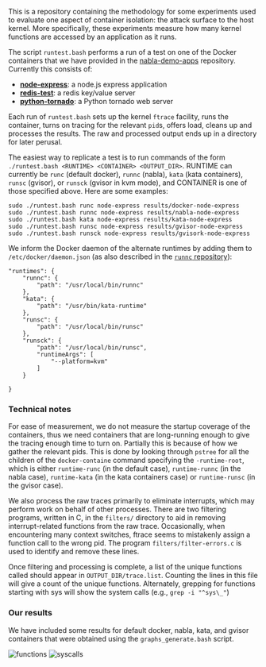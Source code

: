 This is a repository containing the methodology for some experiments
used to evaluate one aspect of container isolation: the attack surface
to the host kernel.  More specifically, these experiments measure how
many kernel functions are accessed by an application as it runs.

The script `runtest.bash` performs a run of a test on one of the
Docker containers that we have provided in the
[nabla-demo-apps](https://github.com/nabla-containers/nabla-demo-apps)
repository.  Currently this consists of:

* [**node-express**][1]: a node.js express application 
* [**redis-test**][2]: a redis key/value server
* [**python-tornado**][3]: a Python tornado web server

Each run of `runtest.bash` sets up the kernel `ftrace` facility, runs
the container, turns on tracing for the relevant `pid`s, offers load,
cleans up and processes the results.  The raw and processed output
ends up in a directory for later perusal.

The easiest way to replicate a test is to run commands of the form
`./runtest.bash <RUNTIME> <CONTAINER> <OUTPUT_DIR>`.  RUNTIME can
currently be `runc` (default docker), `runnc` (nabla), `kata` (kata
containers), `runsc` (gvisor), or `runsck` (gvisor in kvm mode), and
CONTAINER is one of those specified above.  Here are some examples:

    sudo ./runtest.bash runc node-express results/docker-node-express
    sudo ./runtest.bash runnc node-express results/nabla-node-express
    sudo ./runtest.bash kata node-express results/kata-node-express
    sudo ./runtest.bash runsc node-express results/gvisor-node-express
    sudo ./runtest.bash runsck node-express results/gvisork-node-express           

We inform the Docker daemon of the alternate runtimes by adding them
to `/etc/docker/daemon.json` (as also described in the [`runnc`
repository](https://github.com/nabla-containers/runnc)):

    "runtimes": {
        "runnc": {
            "path": "/usr/local/bin/runnc"
        },
        "kata": {
            "path": "/usr/bin/kata-runtime"
        },
        "runsc": {
            "path": "/usr/local/bin/runsc"
        },
        "runsck": {
            "path": "/usr/local/bin/runsc",
            "runtimeArgs": [
                "--platform=kvm"
            ]
        }

    }



###  Technical notes

For ease of measurement, we do not measure the startup coverage of the
containers, thus we need containers that are long-running enough to
give the tracing enough time to turn on.  Partially this is because of
how we gather the relevant pids.  This is done by looking through
`pstree` for all the children of the `docker-containe` command
specifying the `-runtime-root`, which is either `runtime-runc` (in the
default case), `runtime-runnc` (in the nabla case), `runtime-kata` (in
the kata containers case) or `runtime-runsc` (in the gvisor case).

We also process the raw traces primarily to eliminate interrupts,
which may perform work on behalf of other processes.  There are two
filtering programs, written in C, in the `filters/` directory to aid
in removing interrupt-related functions from the raw trace.
Occasionally, when encountering many context switches, ftrace seems to
mistakenly assign a function call to the wrong pid. The program
`filters/filter-errors.c` is used to identify and remove these lines.

Once filtering and processing is complete, a list of the unique
functions called should appear in `OUTPUT_DIR/trace.list`.  Counting
the lines in this file will give a count of the unique functions.
Alternately, grepping for functions starting with sys will show the
system calls (e.g., `grep -i "^sys\_"`)

### Our results

We have included some results for default docker, nabla, kata, and
gvisor containers that were obtained using the `graphs_generate.bash`
script.


![functions](https://github.com/nabla-containers/measurements/blob/master/graph-functions.png?raw=true)
![syscalls](https://github.com/nabla-containers/measurements/blob/master/graph-syscalls.png?raw=true)


[1]: https://github.com/nabla-containers/nabla-demo-apps/tree/master/node-express
[2]: https://github.com/nabla-containers/nabla-demo-apps/tree/master/redis-test
[3]: https://github.com/nabla-containers/nabla-demo-apps/tree/master/python-tornado
